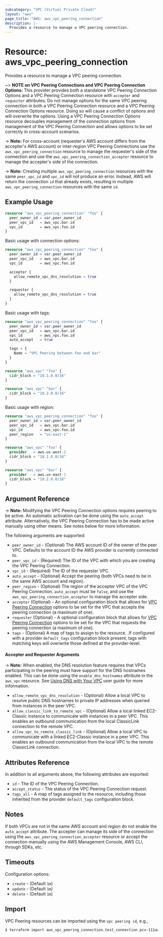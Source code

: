```yaml
---
subcategory: "VPC (Virtual Private Cloud)"
layout: "aws"
page_title: "AWS: aws_vpc_peering_connection"
description: |-
  Provides a resource to manage a VPC peering connection.
---
```


# Resource: aws_vpc_peering_connection

Provides a resource to manage a VPC peering connection.

~> **NOTE on VPC Peering Connections and VPC Peering Connection Options:** This provider provides
both a standalone VPC Peering Connection Options and a VPC Peering Connection
resource with `accepter` and `requester` attributes. Do not manage options for the same VPC peering
connection in both a VPC Peering Connection resource and a VPC Peering Connection Options resource.
Doing so will cause a conflict of options and will overwrite the options.
Using a VPC Peering Connection Options resource decouples management of the connection options from
management of the VPC Peering Connection and allows options to be set correctly in cross-account scenarios.

-> **Note:** For cross-account (requester's AWS account differs from the accepter's AWS account) or inter-region
VPC Peering Connections use the `aws_vpc_peering_connection` resource to manage the requester's side of the
connection and use the `aws_vpc_peering_connection_accepter` resource to manage the accepter's side of the connection.

-> **Note:** Creating multiple `aws_vpc_peering_connection` resources with the same `peer_vpc_id` and `vpc_id` will not produce an error. Instead, AWS will return the connection `id` that already exists, resulting in multiple `aws_vpc_peering_connection` resources with the same `id`.

## Example Usage

```terraform
resource "aws_vpc_peering_connection" "foo" {
  peer_owner_id = var.peer_owner_id
  peer_vpc_id   = aws_vpc.bar.id
  vpc_id        = aws_vpc.foo.id
}
```

Basic usage with connection options:

```terraform
resource "aws_vpc_peering_connection" "foo" {
  peer_owner_id = var.peer_owner_id
  peer_vpc_id   = aws_vpc.bar.id
  vpc_id        = aws_vpc.foo.id

  accepter {
    allow_remote_vpc_dns_resolution = true
  }

  requester {
    allow_remote_vpc_dns_resolution = true
  }
}
```

Basic usage with tags:

```terraform
resource "aws_vpc_peering_connection" "foo" {
  peer_owner_id = var.peer_owner_id
  peer_vpc_id   = aws_vpc.bar.id
  vpc_id        = aws_vpc.foo.id
  auto_accept   = true

  tags = {
    Name = "VPC Peering between foo and bar"
  }
}

resource "aws_vpc" "foo" {
  cidr_block = "10.1.0.0/16"
}

resource "aws_vpc" "bar" {
  cidr_block = "10.2.0.0/16"
}
```

Basic usage with region:

```terraform
resource "aws_vpc_peering_connection" "foo" {
  peer_owner_id = var.peer_owner_id
  peer_vpc_id   = aws_vpc.bar.id
  vpc_id        = aws_vpc.foo.id
  peer_region   = "us-east-1"
}

resource "aws_vpc" "foo" {
  provider   = aws.us-west-2
  cidr_block = "10.1.0.0/16"
}

resource "aws_vpc" "bar" {
  provider   = aws.us-east-1
  cidr_block = "10.2.0.0/16"
}
```

## Argument Reference

-> **Note:** Modifying the VPC Peering Connection options requires peering to be active. An automatic activation
can be done using the `auto_accept` attribute. Alternatively, the VPC Peering
Connection has to be made active manually using other means. See notes below for
more information.

The following arguments are supported:

* `peer_owner_id` - (Optional) The AWS account ID of the owner of the peer VPC.
   Defaults to the account ID the AWS provider is currently connected to.
* `peer_vpc_id` - (Required) The ID of the VPC with which you are creating the VPC Peering Connection.
* `vpc_id` - (Required) The ID of the requester VPC.
* `auto_accept` - (Optional) Accept the peering (both VPCs need to be in the same AWS account and region).
* `peer_region` - (Optional) The region of the accepter VPC of the VPC Peering Connection. `auto_accept` must be `false`,
and use the `aws_vpc_peering_connection_accepter` to manage the accepter side.
* `accepter` (Optional) - An optional configuration block that allows for [VPC Peering Connection](https://docs.aws.amazon.com/vpc/latest/peering/what-is-vpc-peering.html) options to be set for the VPC that accepts
the peering connection (a maximum of one).
* `requester` (Optional) - A optional configuration block that allows for [VPC Peering Connection](https://docs.aws.amazon.com/vpc/latest/peering/what-is-vpc-peering.html) options to be set for the VPC that requests
the peering connection (a maximum of one).
* `tags` - (Optional) A map of tags to assign to the resource. .If configured with a provider `default_tags` configuration block present, tags with matching keys will overwrite those defined at the provider-level.

#### Accepter and Requester Arguments

-> **Note:** When enabled, the DNS resolution feature requires that VPCs participating in the peering
must have support for the DNS hostnames enabled. This can be done using the `enable_dns_hostnames` attribute in the `aws_vpc` resource. See [Using DNS with Your VPC](http://docs.aws.amazon.com/AmazonVPC/latest/UserGuide/vpc-dns.html) user guide for more information.

* `allow_remote_vpc_dns_resolution` - (Optional) Allow a local VPC to resolve public DNS hostnames to
private IP addresses when queried from instances in the peer VPC.
* `allow_classic_link_to_remote_vpc` - (Optional) Allow a local linked EC2-Classic instance to communicate
with instances in a peer VPC. This enables an outbound communication from the local ClassicLink connection
to the remote VPC.
* `allow_vpc_to_remote_classic_link` - (Optional) Allow a local VPC to communicate with a linked EC2-Classic
instance in a peer VPC. This enables an outbound communication from the local VPC to the remote ClassicLink
connection.

## Attributes Reference

In addition to all arguments above, the following attributes are exported:

* `id` - The ID of the VPC Peering Connection.
* `accept_status` - The status of the VPC Peering Connection request.
* `tags_all` - A map of tags assigned to the resource, including those inherited from the provider `default_tags` configuration block.

## Notes

If both VPCs are not in the same AWS account and region do not enable the `auto_accept` attribute.
The accepter can manage its side of the connection using the `aws_vpc_peering_connection_accepter` resource
or accept the connection manually using the AWS Management Console, AWS CLI, through SDKs, etc.

## Timeouts

Configuration options:

- `create` - (Default `1m`)
- `update` - (Default `1m`)
- `delete` - (Default `1m`)

## Import

VPC Peering resources can be imported using the `vpc peering id`, e.g.,

```sh
$ terraform import aws_vpc_peering_connection.test_connection pcx-111aaa111
```
